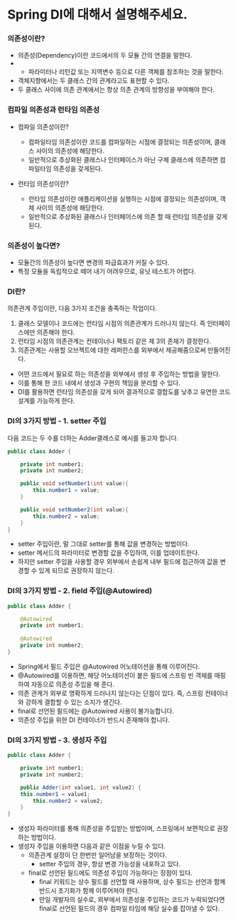 # Spring DI에 대해서 설명해주세요.

### 의존성이란?
* 의존성(Dependency)이란 코드에서의 두 모듈 간의 연결을 말한다.
* * 파라미터나 리턴값 또는 지역변수 등으로 다른 객체를 참조하는 것을 말한다.
* 객체지향에서는 두 클래스 간의 관계라고도 표현할 수 있다.
* 두 클래스 사이에 의존 관계에서는 항상 의존 관계의 방향성을 부여해야 한다.

### 컴파일 의존성과 런타임 의존성
* 컴파일 의존성이란?
    * 컴파일타임 의존성이란 코드를 컴파일하는 시점에 결정되는 의존성이며, 클래스 사이의 의존성에 해당한다. 
    * 일반적으로 추상화된 클래스나 인터페이스가 아닌 구체 클래스에 의존하면 컴파일타임 의존성을 갖게된다.

* 런타임 의존성이란?
  * 런타임 의존성이란 애플리케이션을 실행하는 시점에 결정되는 의존성이며, 객체 사이의 의존성에 해당한다. 
  * 일반적으로 추상화된 클래스나 인터페이스에 의존 할 때 런타임 의존성을 갖게 된다.

### 의존성이 높다면?
* 모듈간의 의존성이 높다면 변경의 파급효과가 커질 수 있다.
* 특정 모듈을 독립적으로 떼어 내기 어려우므로, 유닛 테스트가 어렵다.

### DI란?
의존관계 주입이란, 다음 3가지 조건을 충족하는 작업이다.
1. 클래스 모델이나 코드에는 런타임 시점의 의존관계가 드러나지 않는다. 즉 인터페이스에만 의존해야 한다.
2. 런타임 시점의 의존관계는 컨테이너나 팩토리 같은 제 3의 존재가 결정한다.
3. 의존관계는 사용할 오브젝트에 대한 레퍼런스를 외부에서 제공해줌으로써 만들어진다.

* 어떤 코드에서 필요로 하는 의존성을 외부에서 생성 후 주입하는 방법을 말한다.
* 이를 통해 한 코드 내에서 생성과 구현의 책임을 분리할 수 있다.
* DI를 활용하면 런타임 의존성을 갖게 되어 결과적으로 결합도를 낮추고 유연한 코드 설계를 가능하게 한다.

### DI의 3가지 방법 - 1. setter 주입

다음 코드는 두 수를 더하는 Adder클래스로 예시를 들고자 합니다.
```java
public class Adder {

    private int number1;
    private int number2;

    public void setNumber1(int value){
        this.number1 = value;
    }

    public void setNumber2(int value){
        this.number2 = value;
    }
}
```

* setter 주입이란, 말 그대로 setter를 통해 값을 변경하는 방법이다.
* setter 메서드의 파라미터로 변경할 값을 주입하여, 이를 업데이트한다.
* 하지만 setter 주입을 사용할 경우 외부에서 손쉽게 내부 필드에 접근하여 값을 변경할 수 있게 되므로 권장하지 않는다. 

### DI의 3가지 방법 - 2. field 주입(@Autowired)
```java
public class Adder {

    @Autowired
    private int number1;
    
    @Autowired
    private int number2;
}
```

* Spring에서 필드 주입은 @Autowired 어노테이션을 통해 이루어진다.
* @Autowired를 이용하면, 해당 어노테이션이 붙은 필드에 스프링 빈 객체를 매핑하여 자동으로 의존성 주입을 해 준다.
* 의존 관계가 외부로 명확하게 드러나지 않는다는 단점이 있다. 즉, 스프링 컨테이너와 강하게 결합할 수 있는 소지가 생긴다.
* final로 선언된 필드에는 @Autowired 사용이 불가능합니다.
* 의존성 주입을 위한 DI 컨테이너가 반드시 존재해야 합니다.

### DI의 3가지 방법 - 3. 생성자 주입

```java
public class Adder {

    private int number1;
    private int number2;

    public Adder(int value1, int value2) {
	this.number1 = value1;
        this.number2 = value2;
    }
}
```
* 생성자 파라미터를 통해 의존성을 주입받는 방법이며, 스프링에서 보편적으로 권장하는 방법이다.
* 생성자 주입을 이용하면 다음과 같은 이점을 누릴 수 있다.
  * 의존관계 설정이 단 한번만 일어남을 보장하는 것이다.
    * setter 주입의 경우, 항상 변경 가능성을 내포하고 있다.
  * final로 선언된 필드에도 의존성 주입이 가능하다는 장점이 있다.
    * final 키워드는 상수 필드를 선언할 때 사용하며, 상수 필드는 선언과 함께 반드시 초기화가 함께 이루어져야 한다.
    * 만일 개발자의 실수로, 외부에서 의존성을 주입하는 코드가 누락되었다면 final로 선언된 필드의 경우 컴파일 타임에 해당 실수를 잡아낼 수 있다.